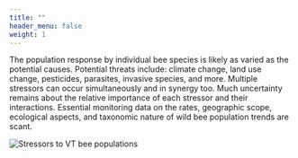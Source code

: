 ```yaml
---
title: ""
header_menu: false
weight: 1
---
```


The population response by individual bee species is likely as varied as the potential causes. Potential threats include: climate change, land use change, pesticides, parasites, invasive species, and more. Multiple stressors can occur simultaneously and in synergy too. Much uncertainty remains about the relative importance of each stressor and their interactions. Essential monitoring data on the rates, geographic scope, ecological aspects, and taxonomic nature of wild bee population trends are scant.

<img src="https://stateofbees.vtatlasoflife.org/images/Bees_Impacts_Threats.png" alt="Stressors to VT bee populations">
